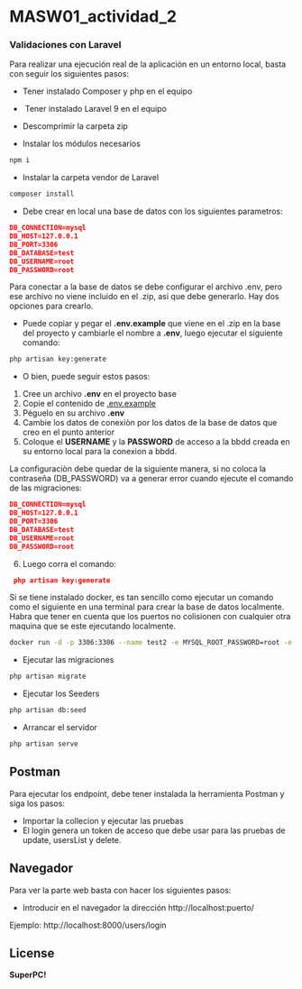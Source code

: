 # MASW01_actividad_2

### Validaciones con Laravel

Para realizar una ejecución real de la aplicación en un entorno local, basta con seguir los siguientes pasos:

- Tener instalado Composer y php en el equipo

-  Tener instalado Laravel 9 en el equipo

- Descomprimir la carpeta zip

- Instalar los módulos necesarios
```sh
npm i
```

- Instalar la carpeta vendor de Laravel
```sh
composer install
```
- Debe crear en local una base de datos con los siguientes parametros:
``` json
DB_CONNECTION=mysql
DB_HOST=127.0.0.1
DB_PORT=3306
DB_DATABASE=test
DB_USERNAME=root
DB_PASSWORD=root
```
Para conectar a la base de datos se debe configurar el archivo .env, pero ese archivo no viene incluido en el .zip, asi que debe generarlo. Hay dos opciones para crearlo.
*   Puede copiar y pegar el **.env.example** que viene en el .zip en la base del proyecto y cambiarle el nombre a **.env**, luego ejecutar el siguiente comando:
```sh
php artisan key:generate
```
* O bien, puede seguir estos pasos:
1. Cree un archivo **.env** en el proyecto base
2. Copie el contenido de [.env.example](https://github.com/laravel/laravel/blob/master/.env.example/ ".ev")
3. Péguelo en su archivo **.env**
4. Cambie los datos de conexiòn por los datos de la base de datos que creo en el punto anterior
5. Coloque el **USERNAME** y la **PASSWORD** de acceso a la bbdd creada en su entorno local para la conexion a bbdd.

La configuraciòn debe quedar de la siguiente manera, si no coloca la contraseña (DB_PASSWORD) va a generar error cuando ejecute el comando de las migraciones:
``` json
DB_CONNECTION=mysql
DB_HOST=127.0.0.1
DB_PORT=3306
DB_DATABASE=test
DB_USERNAME=root
DB_PASSWORD=root
```
6. Luego corra el comando:
``` json
 php artisan key:generate
```

Si se tiene instalado docker, es tan sencillo como ejecutar un comando como el siguiente en una terminal para crear la base de datos localmente. Habra que tener en cuenta que los puertos no colisionen con cualquier otra maquina que se este ejecutando localmente.
```bash
docker run -d -p 3306:3306 --name test2 -e MYSQL_ROOT_PASSWORD=root -e MYSQL_DATABASE=test mysql
```



- Ejecutar las migraciones
```sh
php artisan migrate
```

- Ejecutar los Seeders
```sh
php artisan db:seed
```

- Arrancar el servidor
```sh
php artisan serve
```

## Postman

Para ejecutar los endpoint, debe tener instalada la herramienta Postman y siga los pasos:

- Importar la collecion y ejecutar las pruebas
- El login genera un token de acceso que debe usar para las pruebas de update, usersList y delete.

## Navegador

Para ver la parte web basta con hacer los siguientes pasos:

- Introducir en el navegador la dirección http://localhost:puerto/

Ejemplo: http://localhost:8000/users/login

## License

**SuperPC!**